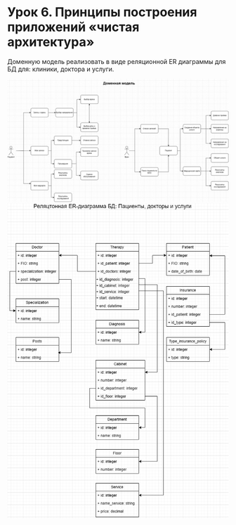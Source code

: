 # Урок 6. Принципы построения приложений «чистая архитектура»
Доменную модель реализовать в виде реляционной ER диаграммы для БД для: клиники, доктора и услуги.

![Pic1](https://github.com/DimitryZykin/SW_Architecture/blob/main/Seminar_6/Seminar_6_task1.png)
![Pic2](https://github.com/DimitryZykin/SW_Architecture/blob/main/Seminar_6/Seminar_6_task2.png)
